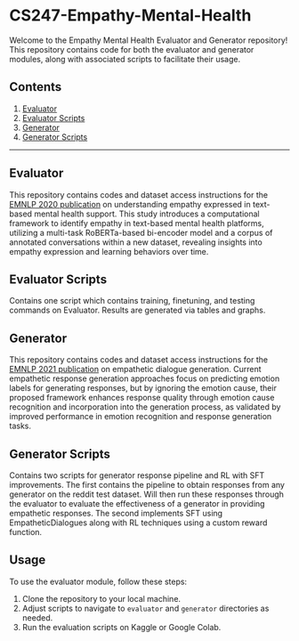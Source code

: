 # CS247-Empathy-Mental-Health

Welcome to the Empathy Mental Health Evaluator and Generator repository! This repository contains code for both the evaluator and generator modules, along with associated scripts to facilitate their usage.

## Contents

1. [Evaluator](#evaluator)
2. [Evaluator Scripts](#evaluator-scripts)
3. [Generator](#generator)
4. [Generator Scripts](#generator-scripts)

---

## Evaluator

This repository contains codes and dataset access instructions for the [EMNLP 2020 publication](https://arxiv.org/pdf/2009.08441) on understanding empathy expressed in text-based mental health support. This study introduces a computational framework to identify empathy in text-based mental health platforms, utilizing a multi-task RoBERTa-based bi-encoder model and a corpus of annotated conversations within a new dataset, revealing insights into empathy expression and learning behaviors over time.

## Evaluator Scripts

Contains one script which contains training, finetuning, and testing commands on Evaluator. Results are generated via tables and graphs.

## Generator

This repository contains codes and dataset access instructions for the [EMNLP 2021 publication](https://aclanthology.org/2021.findings-emnlp.70.pdf) on empathetic dialogue generation. Current empathetic response generation approaches focus on predicting emotion labels for generating responses, but by ignoring the emotion cause, their proposed framework enhances response quality through emotion cause recognition and incorporation into the generation process, as validated by improved performance in emotion recognition and response generation tasks.

## Generator Scripts

Contains two scripts for generator response pipeline and RL with SFT improvements. The first contains the pipeline to obtain responses from any generator on the reddit test dataset. Will then run these responses through the evaluator to evaluate the effectiveness of a generator in providing empathetic responses. The second implements SFT using EmpatheticDialogues along with RL techniques using a custom reward function.

## Usage

To use the evaluator module, follow these steps:

1. Clone the repository to your local machine.
2. Adjust scripts to navigate to `evaluator` and `generator` directories as needed.
3. Run the evaluation scripts on Kaggle or Google Colab.

